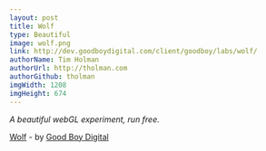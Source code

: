 ```yaml
---
layout: post
title: Wolf
type: Beautiful
image: wolf.png
link: http://dev.goodboydigital.com/client/goodboy/labs/wolf/
authorName: Tim Holman
authorUrl: http://tholman.com
authorGithub: tholman
imgWidth: 1208
imgHeight: 674
---
```


_A beautiful webGL experiment, run free._

[Wolf](http://dev.goodboydigital.com/client/goodboy/labs/wolf/) - by [Good Boy Digital](http://www.goodboydigital.com/)
